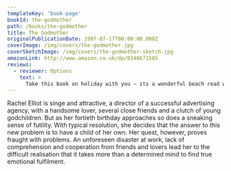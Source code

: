 ```yaml
---
templateKey: 'book-page'
bookId: the-godmother
path: /books/the-godmother
title: The Godmother
originalPublicationDate: 1997-07-17T00:00:00.000Z
coverImage: /img/covers/the-godmother.jpg
coverSketchImage: /img/covers/the-godmother-sketch.jpg
amazonLink: http://www.amazon.co.uk/dp/0340671505
reviews:
  - reviewer: Options
    text: >
      Take this book on holiday with you – its a wonderful beach read with a happy, if rather unexpected, ending.
---
```


Rachel Elliot is singe and attractive, a director of a successful advertising agency, with a handsome lover, several close friends and a clutch of young godchildren. But as her fortieth birthday approaches so does a sneaking sense of futility. With typical resolution, she decides that the answer to this new problem is to have a child of her own. Her quest, however, proves fraught with problems. An unforeseen disaster at work, lack of comprehension and cooperation from friends and lovers lead her to the difficult realisation that it takes more than a determined mind to find true emotional fulfilment.
